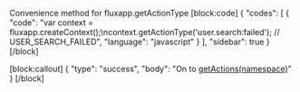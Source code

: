 Convenience method for fluxapp.getActionType
[block:code]
{
  "codes": [
    {
      "code": "var context = fluxapp.createContext();\ncontext.getActionType('user.search:failed'); // USER_SEARCH_FAILED",
      "language": "javascript"
    }
  ],
  "sidebar": true
}
[/block]

[block:callout]
{
  "type": "success",
  "body": "On to [getActions(namespace)](doc:getactionsnamespace)"
}
[/block]